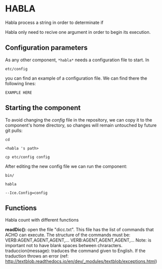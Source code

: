 # HABLA
Habla process a string in order to determinate if 

Habla only need to recive one argument in order to begin its execution. 

## Configuration parameters
As any other component,
``` *habla* ```
needs a configuration file to start. In

    etc/config

you can find an example of a configuration file. We can find there the following lines:

    EXAMPLE HERE

    
## Starting the component
To avoid changing the *config* file in the repository, we can copy it to the component's home directory, so changes will remain untouched by future git pulls:

    cd

``` <habla 's path> ```

    cp etc/config config
    
After editing the new config file we can run the component:

    bin/

```habla ```

    --Ice.Config=config



## Functions
Habla count with different functions 

**readDic():** open the file "dicc.txt". This file has the list of commands that ACHO can execute. The structure of the commands must be: 
    VERB:AGENT,AGENT,AGENT,...
    VERB:AGENT,AGENT,AGENT,...
Note: is important not to have blank spaces between chraracters.
traduccion(message): traduces the command given to English. If the traduction throws an error (ref: http://textblob.readthedocs.io/en/dev/_modules/textblob/exceptions.html)








